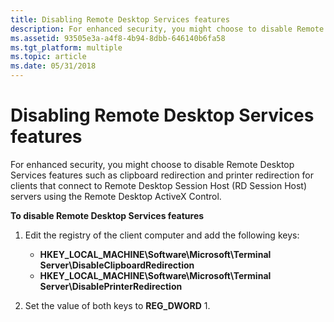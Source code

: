 ```yaml
---
title: Disabling Remote Desktop Services features
description: For enhanced security, you might choose to disable Remote Desktop Services features.
ms.assetid: 93505e3a-a4f8-4b94-8dbb-646140b6fa58
ms.tgt_platform: multiple
ms.topic: article
ms.date: 05/31/2018
---
```


# Disabling Remote Desktop Services features

For enhanced security, you might choose to disable Remote Desktop Services features such as clipboard redirection and printer redirection for clients that connect to Remote Desktop Session Host (RD Session Host) servers using the Remote Desktop ActiveX Control.

**To disable Remote Desktop Services features**

1.  Edit the registry of the client computer and add the following keys:

    -   **HKEY\_LOCAL\_MACHINE\\Software\\Microsoft\\Terminal Server\\DisableClipboardRedirection**
    -   **HKEY\_LOCAL\_MACHINE\\Software\\Microsoft\\Terminal Server\\DisablePrinterRedirection**

2.  Set the value of both keys to **REG\_DWORD** 1.

 

 




